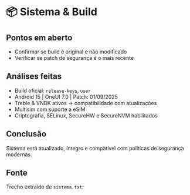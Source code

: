 # 📦 Sistema & Build

## Pontos em aberto
- Confirmar se build é original e não modificado
- Verificar se patch de segurança é o mais recente

## Análises feitas
- Build oficial: `release-keys`, `user`
- Android 15 | OneUI 7.0 | Patch: 01/09/2025
- Treble & VNDK ativos → compatibilidade com atualizações
- Multisim com suporte a eSIM
- Criptografia, SELinux, SecureHW e SecureNVM habilitados

## Conclusão
Sistema está atualizado, íntegro e compatível com políticas de segurança modernas.

## Fonte
Trecho extraído de `sistema.txt`: